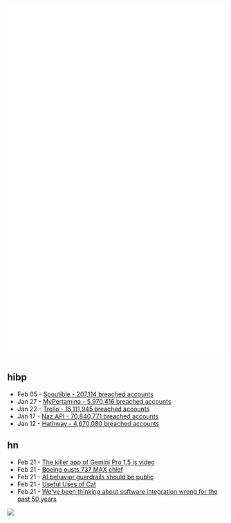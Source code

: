 ![Metrics](https://raw.githubusercontent.com/phixion/phixion/master/metrics.svg)

## hibp

<!--
for https://github.com/phixion/phixion/blob/main/.github/workflows/feeds.yml
-->
<!--START_SECTION:haveibeenpwnd-->
- Feb 05 - [Spoutible - 207,114 breached accounts](https://haveibeenpwned.com/PwnedWebsites#Spoutible)
- Jan 27 - [MyPertamina - 5,970,416 breached accounts](https://haveibeenpwned.com/PwnedWebsites#MyPertamina)
- Jan 22 - [Trello - 15,111,945 breached accounts](https://haveibeenpwned.com/PwnedWebsites#Trello)
- Jan 17 - [Naz.API - 70,840,771 breached accounts](https://haveibeenpwned.com/PwnedWebsites#NazApi)
- Jan 12 - [Hathway - 4,670,080 breached accounts](https://haveibeenpwned.com/PwnedWebsites#Hathway)
<!--END_SECTION:haveibeenpwnd-->

## hn

<!--
for https://github.com/phixion/phixion/blob/main/.github/workflows/feeds.yml
-->
<!--START_SECTION:hn-->
- Feb 21 - [The killer app of Gemini Pro 1.5 is video](https://simonwillison.net/2024/Feb/21/gemini-pro-video/)
- Feb 21 - [Boeing ousts 737 MAX chief](https://www.seattletimes.com/business/boeing-aerospace/boeing-ousts-head-of-737-max-program-reshuffles-leadership-team/)
- Feb 21 - [AI behavior guardrails should be public](https://twitter.com/ID_AA_Carmack/status/1760360183945965853)
- Feb 21 - [Useful Uses of Cat](https://two-wrongs.com/useful-uses-of-cat)
- Feb 21 - [We've been thinking about software integration wrong for the past 50 years](https://nerve-signals.pika.page/posts/we-ve-been-thinking-about-software-integration-wrong-for-the-past-50-years)
<!--END_SECTION:hn-->

<!--
for https://yhype.me
-->
![](https://hit.yhype.me/github/profile?user_id=13013670)
